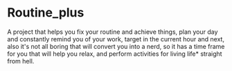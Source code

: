 # Routine_plus
A project that helps you fix your routine and achieve things, plan your day and constantly remind you of your work, target in the current hour and next, also it's not all boring that will convert you into a nerd, so it has a time frame for you that will help you relax, and perform activities for living life* straight from hell. 
